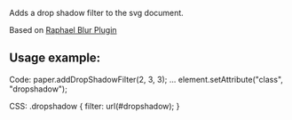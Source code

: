Adds a drop shadow filter to the svg document.

Based on [Raphael Blur Plugin](https://github.com/DmitryBaranovskiy/raphael/blob/master/plugins/raphael.blur.js)

Usage example:
--------------

Code:
	paper.addDropShadowFilter(2, 3, 3);
	...
	element.setAttribute("class", "dropshadow");

CSS:
	.dropshadow {
		filter: url(#dropshadow);
	}